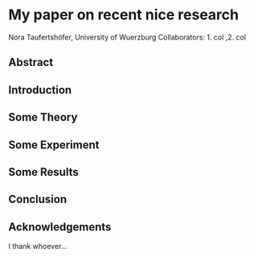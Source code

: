 # My paper on recent nice research
Nora Taufertshöfer, University of Wuerzburg
Collaborators: 1. col ,2. col

## Abstract

## Introduction 

## Some Theory

## Some Experiment


## Some Results

## Conclusion

## Acknowledgements
I thank whoever...
